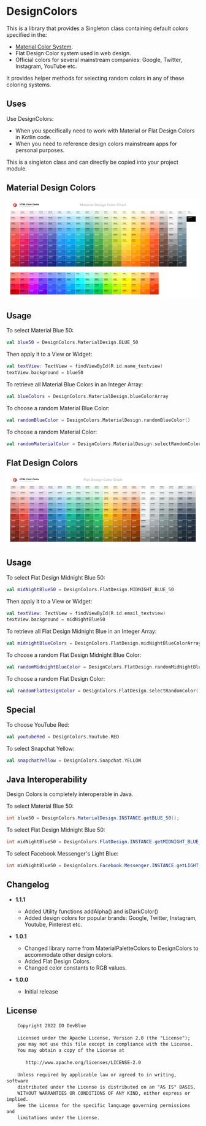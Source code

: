 DesignColors
============

This is a library that provides a Singleton class containing default colors specified in the: 
- [Material Color System](https://material.io/design/color/the-color-system.html#color-theme-creation).
- Flat Design Color system used in web design.
- Official colors for several mainstream companies: Google, Twitter, Instagram, YouTube etc.

It provides helper methods for selecting random colors in any of these coloring systems.

Uses
----
Use DesignColors: 
- When you specifically need to work with Material or Flat Design Colors in Kotlin code.
- When you need to reference design colors mainstream apps for personal purposes.

This is a singleton class and can directly be copied into your project module.

Material Design Colors
----------------------
<p align="center">
    <img src="/art/material-design-color-chart.png" alt="Material Design Color Chart">
</p>

Usage
-----
To select Material Blue 50:
```KOTLIN
val blue50 = DesignColors.MaterialDesign.BLUE_50
```

Then apply it to a View or Widget:
```KOTLIN
val textView: TextView = findViewById(R.id.name_textview)
textView.background = blue50
```

To retrieve all Material Blue Colors in an Integer Array:
```KOTLIN
val blueColors = DesignColors.MaterialDesign.blueColorArray
```

To choose a random Material Blue Color:
```KOTLIN
val randomBlueColor = DesignColors.MaterialDesign.randomBlueColor()
```

To choose a random Material Color:
```KOTLIN
val randomMaterialColor = DesignColors.MaterialDesign.selectRandomColor()
```

Flat Design Colors
------------------
<p align="center">
    <img src="/art/flat-design-color-chart.png" alt="Flat Design Color Chart">
</p>

Usage
-----
To select Flat Design Midnight Blue 50:
```KOTLIN
val midNightBlue50 = DesignColors.FlatDesign.MIDNIGHT_BLUE_50
```

Then apply it to a View or Widget:
```KOTLIN
val textView: TextView = findViewById(R.id.email_textview)
textView.background = midNightBlue50
```

To retrieve all Flat Design Midnight Blue in an Integer Array:
```KOTLIN
val midnightBlueColors = DesignColors.FlatDesign.midNightBlueColorArray
```

To choose a random Flat Design Midnight Blue Color:
```KOTLIN
val randomMidnightBlueColor = DesignColors.FlatDesign.randomMidNightBlueColor()
```

To choose a random Flat Design Color:
```KOTLIN
val randomFlatDesignColor = DesignColors.FlatDesign.selectRandomColor()
```

Special
-------
To choose YouTube Red:
```KOTLIN
val youtubeRed = DesignColors.YouTube.RED 
``` 

To select Snapchat Yellow:
```KOTLIN
val snapchatYellow = DesignColors.Snapchat.YELLOW
``` 

Java Interoperability
---------------------
Design Colors is completely interoperable in Java.

To select Material Blue 50:
```JAVA
int blue50 = DesignColors.MaterialDesign.INSTANCE.getBLUE_50();
``` 

To select Flat Design Midnight Blue 50:
```JAVA
int midNightBlue50 = DesignColors.FlatDesign.INSTANCE.getMIDNIGHT_BLUE_50();
```

To select Facebook Messenger's Light Blue:
```JAVA
int midNightBlue50 = DesignColors.Facebook.Messenger.INSTANCE.getLIGHT_BLUE();
```

Changelog
---------
* **1.1.1**
    * Added Utility functions addAlpha() and isDarkColor()
    * Added design colors for popular brands: Google, Twitter, Instagram, Youtube, Pinterest etc.
* **1.0.1**
    * Changed library name from MaterialPaletteColors to DesignColors to accommodate other design colors.
    * Added Flat Design Colors.
    * Changed color constants to RGB values.
  
* **1.0.0**
    * Initial release


License
-------
```
    Copyright 2022 IO DevBlue
    
    Licensed under the Apache License, Version 2.0 (the "License");
    you may not use this file except in compliance with the License.
    You may obtain a copy of the License at

       http://www.apache.org/licenses/LICENSE-2.0

    Unless required by applicable law or agreed to in writing, software
    distributed under the License is distributed on an "AS IS" BASIS,
    WITHOUT WARRANTIES OR CONDITIONS OF ANY KIND, either express or implied.
    See the License for the specific language governing permissions and
    limitations under the License.
```